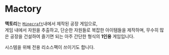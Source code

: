 # Mactory

**맥토리**는 [`Minecraft`](https://en.wikipedia.org/wiki/Minecraft)내에서 제작된 공장 게임으로,  
게임 내에서 자원을 추출하고, 단순한 자원들로 복잡한 아이템들을 제작하며, 무수히 많은 공장을 건설하여 즐기면 되는 아주 간단한 형식의 **1인용** 게임입니다.

시스템을 위해 전용 리소스팩이 쓰이기도 합니다.
